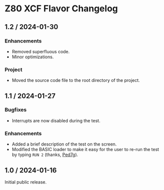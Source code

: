 # Z80 XCF Flavor Changelog

## 1.2 / 2024-01-30

### Enhancements

* Removed superfluous code.
* Minor optimizations.

### Project

* Moved the source code file to the root directory of the project.

## 1.1 / 2024-01-27

### Bugfixes

* Interrupts are now disabled during the test.

### Enhancements

* Added a brief description of the test on the screen.
* Modified the BASIC loader to make it easy for the user to re-run the test by typing `RUN 2` (thanks, [Ped7g](https://github.com/ped7g)).

## 1.0 / 2024-01-16

Initial public release.
